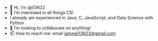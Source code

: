- 👋 Hi, I’m @j13622
- 👀 I’m interested in all things CS!
- I already am experienced in Java, C, JavaScript, and Data Science with Python
- 💞️ I’m looking to collaborate on anything!
- 📫 How to reach me: email jamesk13622@gmail.com
